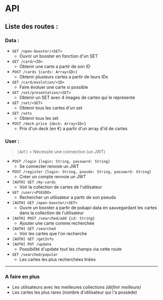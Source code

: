 # API

## Liste des routes :

### Data :

- `GET /open-booster/<SET>`
	+ Ouvrir un booster en fonction d'un SET
- `GET /card/<ID>`
	+ Obtenir une carte a partir de son ID
- `POST /cards {cards: Array<ID>}`
	+ Obtenir plusieurs cartes a partir de leurs IDs
- `GET /card/evolution/<ID>`
	+ Faire évoluer une carte si possible
- `GET /set/presentation/<SET>`
	+ Obtenir un SET avec 4 images de cartes qui le représente
- `GET /set/<SET>`
	+ Obtenir tous les cartes d'un set
- `GET /sets`
	+ Obtenir tous les set
- `POST /deck-price {deck: Array<ID>}`
	+ Prix d'un deck (en €) a partir d'un array d'id de cartes 

### User :

> `[AUT]` = Nécessite une connection (un JWT)

- `POST /login {login: String, password: String}`
	+ Se connecter renvoie un JWT
- `POST /register {login: String, pseudo: String, password: String}`
	+ Créer un compte renvoie un JWT
- `[AUTH] GET /my-cards`
	+ Voir la collection de cartes de l'utilisateur
- `GET /user/<PSEUDO>`
	+ Rechercher un utilisateur a partir de son pseudo
- `[AUTH] GET /open-booster/<SET>`
	+ Ouvre un booster a partir de pokapi-data en sauvegardant les cartes dans la collection de l'utilisateur
- `[AUTH] POST /searched/add {id: String}`
	+ Ajouter une carte comme recherchée
- `[AUTH] GET /searched`
	+ Voir les cartes que l'on recherche
- `[AUTH] GET /getInfo` 
- `[AUTH] PUT /update`
	+ Possibilité d'update tout les champs via cette route
- `GET /searched/popular`
	+ Les cartes les plus recherchées triées


--- 
### A faire en plus

- Les utilisateurs avec les meilleures collections *(définir meilleure)*
- Les cartes les plus rares (nombre d'utilisateur qui l'a possède)

